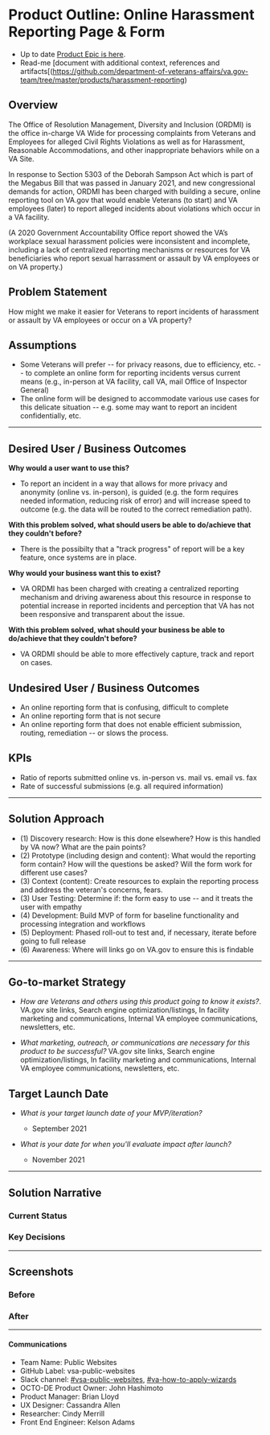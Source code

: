 # Product Outline: Online Harassment Reporting Page & Form

- Up to date [Product Epic is here](https://github.com/department-of-veterans-affairs/va.gov-team/issues/24883).
- Read-me [document with additional context, references and artifacts[(https://github.com/department-of-veterans-affairs/va.gov-team/tree/master/products/harassment-reporting) 

## Overview

The Office of Resolution Management, Diversity and Inclusion (ORDMI) is the office in-charge VA Wide for processing complaints from Veterans and Employees for alleged Civil Rights Violations as well as for Harassment, Reasonable Accommodations, and other inappropriate behaviors while on a VA Site.

In response to Section 5303 of the Deborah Sampson Act which is part of the Megabus Bill that was passed in January 2021, and new congressional demands for action, ORDMI has been charged with building a secure, online reporting tool on VA.gov that would enable Veterans (to start) and VA employees (later) to report alleged incidents about violations which occur in a VA facility.

(A 2020 Government Accountability Office report showed the VA’s workplace sexual harassment policies were inconsistent and incomplete, including a lack of centralized reporting mechanisms or resources for VA beneficiaries who report sexual harrassment or assault by VA employees or on VA property.)


## Problem Statement

How might we make it easier for Veterans to report incidents of harassment or assault by VA employees or occur on a VA property?


## Assumptions

- Some Veterans will prefer -- for privacy reasons, due to efficiency, etc. -- to complete an online form for reporting incidents versus current means (e.g., in-person at VA facility, call VA, mail Office of Inspector General)
- The online form will be designed to accommodate various use cases for this delicate situation -- e.g. some may want to report an incident confidentially, etc.

--- 

## Desired User / Business Outcomes

**Why would a user want to use this?**
- To report an incident in a way that allows for more privacy and anonymity (online vs. in-person), is guided (e.g. the form requires needed information, reducing risk of error) and will increase speed to outcome (e.g. the data will be routed to the correct remediation path).


**With this problem solved, what should users be able to do/achieve that they couldn't before?**
- There is the possibilty that a "track progress" of report will be a key feature, once systems are in place. 

**Why would your business want this to exist?**
- VA ORDMI has been charged with creating a centralized reporting mechanism and driving awareness about this resource in response to potential increase in reported incidents and perception that VA has not been responsive and transparent about the issue.

**With this problem solved, what should your business be able to do/achieve that they couldn't before?**
- VA ORDMI should be able to more effectively capture, track and report on cases.

## Undesired User / Business Outcomes
- An online reporting form that is confusing, difficult to complete
- An online reporting form that is not secure
- An online reporting form that does not enable efficient submission, routing, remediation -- or slows the process.

## KPIs
  - Ratio of reports submitted online vs. in-person vs. mail vs. email vs. fax
  - Rate of successful submissions (e.g. all required information)


---

## Solution Approach

- (1) Discovery research: How is this done elsewhere? How is this handled by VA now?  What are the pain points?
- (2) Prototype (including design and content): What would the reporting form contain? How will the questions be asked?  Will the form work for different use cases?
- (3) Context (content): Create resources to explain the reporting process and address the veteran's concerns, fears.
- (3) User Testing: Determine if: the form easy to use -- and it treats the user with empathy
- (4) Development: Build MVP of form for baseline functionality and processing integration and workflows
- (5) Deployment: Phased roll-out to test and, if necessary, iterate before going to full release
- (6) Awareness: Where will links go on VA.gov to ensure this is findable 

--- 

## Go-to-market Strategy

- *How are Veterans and others using this product going to know it exists?*.  VA.gov site links, Search engine optimization/listings, In facility marketing and communications, Internal VA employee communications, newsletters, etc.

   
- *What marketing, outreach, or communications are necessary for this product to be successful?* VA.gov site links, Search engine optimization/listings, In facility marketing and communications, Internal VA employee communications, newsletters, etc.


## Target Launch Date
- *What is your target launch date of your MVP/iteration?*
  -  September 2021
  
- *What is your date for when you'll evaluate impact after launch?*
  - November 2021

---

## Solution Narrative

### Current Status

### Key Decisions

---
   
## Screenshots

### Before

### After

---
#### Communications
- Team Name: Public Websites
- GitHub Label: vsa-public-websites
- Slack channel: [#vsa-public-websites](https://dsva.slack.com/channels/vsa-public-websites), [#va-how-to-apply-wizards](https://dsva.slack.com/channels/va-how-to-apply-wizards)
- OCTO-DE Product Owner: John Hashimoto
- Product Manager: Brian Lloyd
- UX Designer: Cassandra Allen
- Researcher: Cindy Merrill
- Front End Engineer: Kelson Adams
